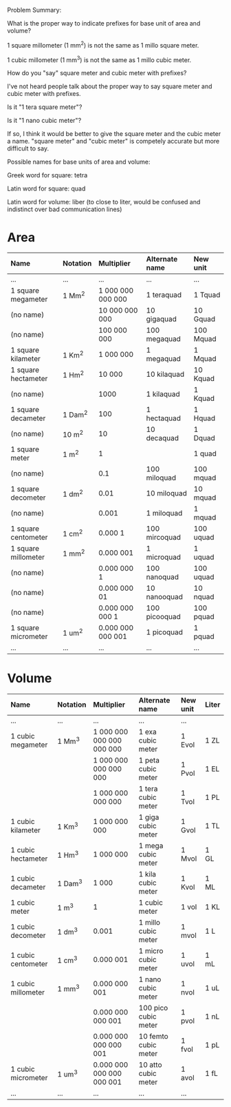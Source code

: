 Problem Summary:

What is the proper way to indicate prefixes for base unit of area and volume?

1 square millometer (1 mm<sup>2</sup>) is not the same as 1 millo square meter.

1 cubic millometer (1 mm<sup>3</sup>) is not the same as 1 millo cubic meter.

How do you "say" square meter and cubic meter with prefixes?

I've not heard people talk about the proper way to say square meter and cubic meter with prefixes.

Is it "1 tera square meter"?

Is it "1 nano cubic meter"?

If so, I think it would be better to give the square meter and the cubic meter
a name.  "square meter" and "cubic meter" is competely accurate but more difficult to say.


Possible names for base units of area and volume:

Greek word for square: tetra

Latin word for square: quad

Latin word for volume: liber (to close to liter, would be confused and indistinct over bad communication lines)


Area
====
| Name                  | Notation           | Multiplier        | Alternate name | New unit  |
| :---                  | :---               | :--               | :---           | :---      |
| ...                   | ...                | ...               | ...            | ...       |
| 1 square megameter    | 1 Mm<sup>2</sup>   | 1 000 000 000 000 | 1 teraquad     | 1 Tquad   |
| (no name)             |                    | 10 000 000 000    | 10 gigaquad    | 10 Gquad  |
| (no name)             |                    | 100 000 000       | 100 megaquad   | 100 Mquad |
| 1 square kilameter    | 1 Km<sup>2</sup>   | 1 000 000         | 1 megaquad     | 1 Mquad   |
| 1 square hectameter   | 1 Hm<sup>2</sup>   | 10 000            | 10 kilaquad    | 10 Kquad  |
| (no name)             |                    | 1000              | 1 kilaquad     | 1 Kquad   |
| 1 square decameter    | 1 Dam<sup>2</sup>  | 100               | 1 hectaquad    | 1 Hquad   |
| (no name)             | 10 m<sup>2</sup>   | 10                | 10 decaquad    | 1 Dquad   |
| 1 square meter        | 1 m<sup>2</sup>    | 1                 |                | 1 quad    |
| (no name)             |                    | 0.1               | 100 miloquad   | 100 mquad |
| 1 square decometer    | 1 dm<sup>2</sup>   | 0.01              | 10 miloquad    | 10 mquad  |
| (no name)             |                    | 0.001             | 1 miloquad     | 1 mquad   |
| 1 square centometer   | 1 cm<sup>2</sup>   | 0.000 1           | 100 mircoquad  | 100 uquad |
| 1 square millometer   | 1 mm<sup>2</sup>   | 0.000 001         | 1 microquad    | 1 uquad   |
| (no name)             |                    | 0.000 000 1       | 100 nanoquad   | 100 uquad |
| (no name)             |                    | 0.000 000 01      | 10 nanooquad   | 10 nquad  |
| (no name)             |                    | 0.000 000 000 1   | 100 picooquad  | 100 pquad |
| 1 square micrometer   | 1 um<sup>2</sup>   | 0.000 000 000 001 | 1 picoquad     | 1 pquad   |
| ...                   | ...                | ...               | ...            | ...       |

Volume
======
| Name                 | Notation            | Multiplier                | Alternate name       | New unit | Liter  |
| :---                 | :---                | :---                      | :---                 | :---     | :---   |
| ...                   | ...                | ...               | ...            | ...       |
| 1 cubic megameter    | 1 Mm<sup>3</sup>    | 1 000 000 000 000 000 000 | 1 exa cubic meter    | 1 Evol   | 1 ZL   |
|                      |                     | 1 000 000 000 000 000     | 1 peta cubic meter   | 1 Pvol   | 1 EL   |
|                      |                     | 1 000 000 000 000         | 1 tera cubic meter   | 1 Tvol   | 1 PL   |
| 1 cubic kilameter    | 1 Km<sup>3</sup>    | 1 000 000 000             | 1 giga cubic meter   | 1 Gvol   | 1 TL   |
| 1 cubic hectameter   | 1 Hm<sup>3</sup>    | 1 000 000                 | 1 mega cubic meter   | 1 Mvol   | 1 GL   |
| 1 cubic decameter    | 1 Dam<sup>3</sup>   | 1 000                     | 1 kila cubic meter   | 1 Kvol   | 1 ML   |
| 1 cubic meter        | 1 m<sup>3</sup>     | 1                         | 1 cubic meter        | 1 vol    | 1 KL   |
| 1 cubic decometer    | 1 dm<sup>3</sup>    | 0.001                     | 1 millo cubic meter  | 1 mvol   | 1 L    |
| 1 cubic centometer   | 1 cm<sup>3</sup>    | 0.000 001                 | 1 micro cubic meter  | 1 uvol   | 1 mL   |
| 1 cubic millometer   | 1 mm<sup>3</sup>    | 0.000 000 001             | 1 nano cubic meter   | 1 nvol   | 1 uL   |
|                      |                     | 0.000 000 000 001         | 100 pico cubic meter | 1 pvol   | 1 nL   |
|                      |                     | 0.000 000 000 000 001     | 10 femto cubic meter | 1 fvol   | 1 pL   |
| 1 cubic micrometer   | 1 um<sup>3</sup>    | 0.000 000 000 000 000 001 | 10 atto cubic meter  | 1 avol   | 1 fL   |
| ...                   | ...                | ...               | ...            | ...       |
